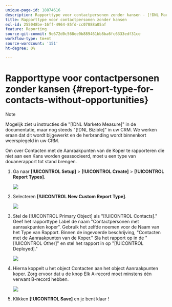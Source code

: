```yaml
---
unique-page-id: 18874616
description: Rapporttype voor contactpersonen zonder kansen - [!DNL Marketo Measure]
title: Rapporttype voor contactpersonen zonder kansen
exl-id: 255048be-16ff-4964-85fd-cc07888a05af
feature: Reporting
source-git-commit: 9e672d0c568ee0b889461bb8ba6fc6333edf31ce
workflow-type: tm+mt
source-wordcount: '151'
ht-degree: 0%

---
```


# Rapporttype voor contactpersonen zonder kansen {#report-type-for-contacts-without-opportunities}

>[!NOTE]
>
>Mogelijk ziet u instructies die &quot;[!DNL Marketo Measure]&quot; in de documentatie, maar nog steeds &quot;[!DNL Bizible]&quot; in uw CRM. We werken eraan dat dit wordt bijgewerkt en de herbranding wordt binnenkort weerspiegeld in uw CRM.

Om over Contacten met de Aanraakpunten van de Koper te rapporteren die niet aan een Kans worden geassocieerd, moet u een type van douanerapport tot stand brengen.

1. Ga naar **[!UICONTROL Setup]** > **[!UICONTROL Create]** > **[!UICONTROL Report Types]**.

   ![](assets/1.jpg)

1. Selecteren **[!UICONTROL New Custom Report Type]**.

   ![](assets/2.jpg)

1. Stel de [!UICONTROL Primary Object] als &quot;[!UICONTROL Contacts].&quot; Geef het rapporttype Label de naam &quot;Contactpersonen met aanraakpunten koper&quot;. Gebruik het zelfde noemen voor de Naam van het Type van Rapport. Binnen de ingevoerde beschrijving, &quot;Contacten met de Aanraakpunten van de Koper.&quot; Sla het rapport op in de &quot;[!UICONTROL Other]&quot; en stel het rapport in op &quot;[!UICONTROL Deployed].&quot;

   ![](assets/3.jpg)

1. Hierna koppelt u het object Contacten aan het object Aanraakpunten koper. Zorg ervoor dat u de knop Elk A-record moet minstens één verwant B-record hebben.

   ![](assets/4.jpg)

1. Klikken **[!UICONTROL Save]** en je bent klaar !
